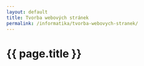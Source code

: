 ```yaml
---
layout: default
title: Tvorba webových stránek
permalink: /informatika/tvorba-webovych-stranek/
---
```


{{ page.title }}
================
